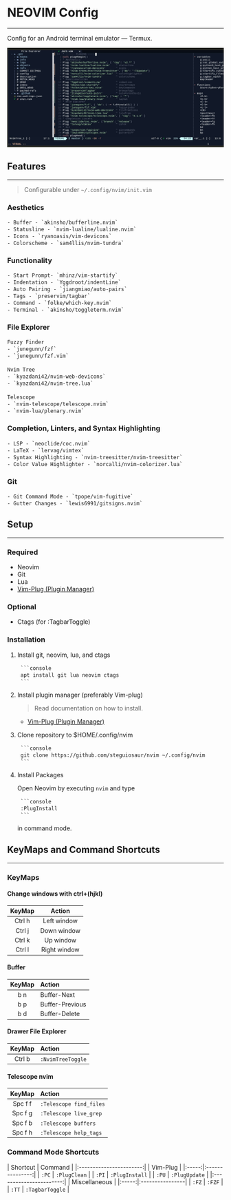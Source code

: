 
# NEOVIM Config

---

Config for an Android terminal emulator — Termux.

![NEOVIM](./screenshots/Screenshot_1.jpg)

## Features

---

> Configurable under `~/.config/nvim/init.vim`

### Aesthetics

    - Buffer - `akinsho/bufferline.nvim`
    - Statusline - `nvim-lualine/lualine.nvim`
    - Icons - `ryanoasis/vim-devicons`
    - Colorscheme - `sam4llis/nvim-tundra`

### Functionality

    - Start Prompt- `mhinz/vim-startify`
    - Indentation - `Yggdroot/indentLine`
    - Auto Pairing - `jiangmiao/auto-pairs`
    - Tags - `preservim/tagbar`
    - Command - `folke/which-key.nvim`
    - Terminal - `akinsho/toggleterm.nvim`

### File Explorer

    Fuzzy Finder
    - `junegunn/fzf`
    - `junegunn/fzf.vim`

    Nvim Tree
    - `kyazdani42/nvim-web-devicons`
    - `kyazdani42/nvim-tree.lua`

    Telescope
    - `nvim-telescope/telescope.nvim`
    - `nvim-lua/plenary.nvim`

### Completion, Linters, and Syntax Highlighting

    - LSP - `neoclide/coc.nvim`
    - LaTeX - `lervag/vimtex`
    - Syntax Highlighting - `nvim-treesitter/nvim-treesitter`
    - Color Value Highlighter - `norcalli/nvim-colorizer.lua`

### Git

    - Git Command Mode - `tpope/vim-fugitive`
    - Gutter Changes - `lewis6991/gitsigns.nvim`

## Setup

---

### Required

- Neovim
- Git
- Lua
- [Vim-Plug (Plugin Manager)](https://github.com/junegunn/vim-plug )

### Optional

- Ctags (for :TagbarToggle)

### Installation

1. Install git, neovim, lua, and ctags

        ```console
        apt install git lua neovim ctags
        ```

2. Install plugin manager (preferably Vim-plug)

    > Read documentation on how to install.
    - [Vim-Plug (Plugin Manager)](https://github.com/junegunn/vim-plug )

3. Clone repository to $HOME/.config/nvim

        ```console
        git clone https://github.com/steguiosaur/nvim ~/.config/nvim
        ```

4. Install Packages

    Open Neovim by executing `nvim` and type

        ```console
        :PlugInstall
        ```

    in command mode.

## KeyMaps and Command Shortcuts

---

### KeyMaps

#### Change windows with ctrl+(hjkl)

| KeyMap |    Action    |
|:------:|:------------:|
| Ctrl h | Left window  |
| Ctrl j | Down window  |
| Ctrl k | Up window    |
| Ctrl l | Right window |

#### Buffer

| KeyMap |      Action     |
|:------:|:----------------|
| b n    | Buffer-Next     |
| b p    | Buffer-Previous |
| b d    | Buffer-Delete   |

#### Drawer File Explorer

| KeyMap |       Action      |
|:------:|:------------------|
| Ctrl b | `:NvimTreeToggle` |

#### Telescope nvim

| KeyMap  |          Action         |
|:-------:|:------------------------|
| Spc f f | `:Telescope find_files` |
| Spc f g | `:Telescope live_grep`  |
| Spc f b | `:Telescope buffers`    |
| Spc f h | `:Telescope help_tags`  |

### Command Mode Shortcuts

|  Shortcut  |  Command   |
|:-----------------------:|
|         Vim-Plug        |
|:-----:|:---------------:|
| `:PC` | `:PlugClean`    |
| `:PI` | `:PlugInstall`  |
| `:PU` | `:PlugUpdate`   |
|:-----------------------:|
|       Miscellaneous     |
|:-----:|:----------------|
| `:FZ` | `:FZF`          |
| `:TT` | `:TagbarToggle` |

